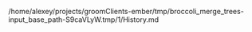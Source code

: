 /home/alexey/projects/groomClients-ember/tmp/broccoli_merge_trees-input_base_path-S9caVLyW.tmp/1/History.md